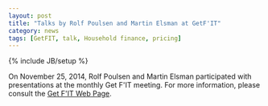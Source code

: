 ```yaml
---
layout: post
title: "Talks by Rolf Poulsen and Martin Elsman at GetF'IT"
category: news
tags: [GetFIT, talk, Household finance, pricing]
---
```

{% include JB/setup %}

On November 25, 2014, Rolf Poulsen and Martin Elsman participated with
presentations at the monthly Get F'IT meeting. For more information,
please consult the [Get F'IT Web Page](http://www.cfir.dk/Arrangementer/GetFITarrangementer/Get%20FIT%202014/Get%20F'IT%20-%20November%2025,%202014/Pages/default.aspx).
